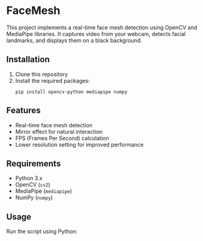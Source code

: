 # FaceMesh

This project implements a real-time face mesh detection using OpenCV and MediaPipe libraries. It captures video from your webcam, detects facial landmarks, and displays them on a black background.

## Installation

1. Clone this repository
2. Install the required packages:
   ```
   pip install opencv-python mediapipe numpy
   ```

## Features

- Real-time face mesh detection
- Mirror effect for natural interaction
- FPS (Frames Per Second) calculation
- Lower resolution setting for improved performance

## Requirements

- Python 3.x
- OpenCV (`cv2`)
- MediaPipe (`mediapipe`)
- NumPy (`numpy`)

## Usage

Run the script using Python:
